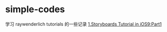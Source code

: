 # simple-codes
学习 raywenderlich tutorials 的一些记录
[1.Storyboards Tutorial in iOS9:Part1](https://www.raywenderlich.com/113388/storyboards-tutorial-in-ios-9-part-1)




